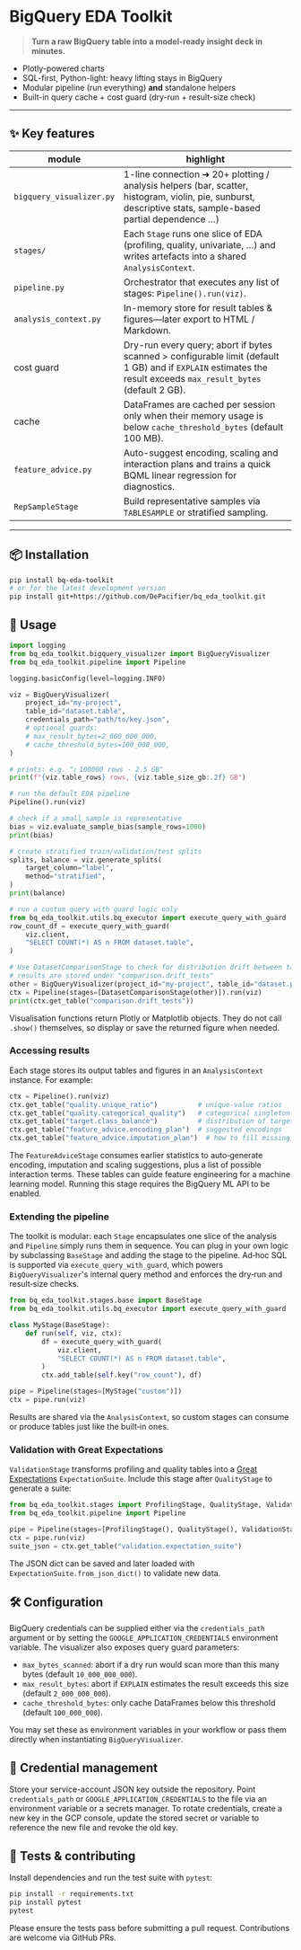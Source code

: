 # BigQuery EDA Toolkit

> **Turn a raw BigQuery table into a model-ready insight deck in minutes.**

* Plotly-powered charts  
* SQL-first, Python-light: heavy lifting stays in BigQuery  
* Modular pipeline (run everything) **and** standalone helpers  
* Built-in query cache + cost guard (dry-run + result-size check)

---

## ✨ Key features

| module | highlight |
|--------|-----------|
| `bigquery_visualizer.py` | 1-line connection ➜ 20+ plotting / analysis helpers (bar, scatter, histogram, violin, pie, sunburst, descriptive stats, sample-based partial dependence …) |
| `stages/` | Each `Stage` runs one slice of EDA (profiling, quality, univariate, …) and writes artefacts into a shared `AnalysisContext`. |
| `pipeline.py` | Orchestrator that executes any list of stages: `Pipeline().run(viz)`. |
| `analysis_context.py` | In-memory store for result tables & figures—later export to HTML / Markdown. |
| cost guard | Dry-run every query; abort if bytes scanned > configurable limit (default 1 GB) and if `EXPLAIN` estimates the result exceeds `max_result_bytes` (default 2 GB). |
| cache | DataFrames are cached per session only when their memory usage is below `cache_threshold_bytes` (default 100 MB). |
| `feature_advice.py` | Auto-suggest encoding, scaling and interaction plans and trains a quick BQML linear regression for diagnostics. |
| `RepSampleStage` | Build representative samples via `TABLESAMPLE` or stratified sampling. |

---

## 📦 Installation

```bash
pip install bq-eda-toolkit
# or for the latest development version
pip install git+https://github.com/DePacifier/bq_eda_toolkit.git
```

## 🚀 Usage

```python
import logging
from bq_eda_toolkit.bigquery_visualizer import BigQueryVisualizer
from bq_eda_toolkit.pipeline import Pipeline

logging.basicConfig(level=logging.INFO)

viz = BigQueryVisualizer(
    project_id="my-project",
    table_id="dataset.table",
    credentials_path="path/to/key.json",
    # optional guards:
    # max_result_bytes=2_000_000_000,
    # cache_threshold_bytes=100_000_000,
)

# prints: e.g. "ℹ️ 100000 rows · 2.5 GB"
print(f"{viz.table_rows} rows, {viz.table_size_gb:.2f} GB")

# run the default EDA pipeline
Pipeline().run(viz)

# check if a small sample is representative
bias = viz.evaluate_sample_bias(sample_rows=1000)
print(bias)

# create stratified train/validation/test splits
splits, balance = viz.generate_splits(
    target_column="label",
    method="stratified",
)
print(balance)

# run a custom query with guard logic only
from bq_eda_toolkit.utils.bq_executor import execute_query_with_guard
row_count_df = execute_query_with_guard(
    viz.client,
    "SELECT COUNT(*) AS n FROM dataset.table",
)

# Use DatasetComparisonStage to check for distribution drift between tables
# results are stored under "comparison.drift_tests"
other = BigQueryVisualizer(project_id="my-project", table_id="dataset.previous")
ctx = Pipeline(stages=[DatasetComparisonStage(other)]).run(viz)
print(ctx.get_table("comparison.drift_tests"))
```

Visualisation functions return Plotly or Matplotlib objects. They do not call
``.show()`` themselves, so display or save the returned figure when needed.

### Accessing results

Each stage stores its output tables and figures in an `AnalysisContext` instance.
For example:

```python
ctx = Pipeline().run(viz)
ctx.get_table("quality.unique_ratio")          # unique-value ratios
ctx.get_table("quality.categorical_quality")   # categorical singleton stats
ctx.get_table("target.class_balance")          # distribution of target classes
ctx.get_table("feature_advice.encoding_plan")  # suggested encodings
ctx.get_table("feature_advice.imputation_plan")  # how to fill missing values
```

The `FeatureAdviceStage` consumes earlier statistics to auto‑generate
encoding, imputation and scaling suggestions, plus a list of possible
interaction terms. These tables can guide feature engineering for a
machine learning model.
Running this stage requires the BigQuery ML API to be enabled.

### Extending the pipeline

The toolkit is modular: each `Stage` encapsulates one slice of the analysis and
`Pipeline` simply runs them in sequence. You can plug in your own logic by
subclassing `BaseStage` and adding the stage to the pipeline. Ad‑hoc SQL is
supported via `execute_query_with_guard`, which powers `BigQueryVisualizer`'s
internal query method and enforces the dry‑run and result‑size checks.

```python
from bq_eda_toolkit.stages.base import BaseStage
from bq_eda_toolkit.utils.bq_executor import execute_query_with_guard

class MyStage(BaseStage):
    def run(self, viz, ctx):
        df = execute_query_with_guard(
            viz.client,
            "SELECT COUNT(*) AS n FROM dataset.table",
        )
        ctx.add_table(self.key("row_count"), df)

pipe = Pipeline(stages=[MyStage("custom")])
ctx = pipe.run(viz)
```

Results are shared via the `AnalysisContext`, so custom stages can consume or
produce tables just like the built‑in ones.

### Validation with Great Expectations

`ValidationStage` transforms profiling and quality tables into a
[Great Expectations](https://greatexpectations.io/) `ExpectationSuite`.
Include this stage after `QualityStage` to generate a suite:

```python
from bq_eda_toolkit.stages import ProfilingStage, QualityStage, ValidationStage
from bq_eda_toolkit.pipeline import Pipeline

pipe = Pipeline(stages=[ProfilingStage(), QualityStage(), ValidationStage()])
ctx = pipe.run(viz)
suite_json = ctx.get_table("validation.expectation_suite")
```

The JSON dict can be saved and later loaded with
`ExpectationSuite.from_json_dict()` to validate new data.

## 🛠️ Configuration

BigQuery credentials can be supplied either via the `credentials_path` argument or by setting the `GOOGLE_APPLICATION_CREDENTIALS` environment variable. The visualizer also exposes query guard parameters:

- `max_bytes_scanned`: abort if a dry run would scan more than this many bytes (default `10_000_000_000`).
- `max_result_bytes`: abort if `EXPLAIN` estimates the result exceeds this size (default `2_000_000_000`).
- `cache_threshold_bytes`: only cache DataFrames below this threshold (default `100_000_000`).

You may set these as environment variables in your workflow or pass them directly when instantiating `BigQueryVisualizer`.

## 🔐 Credential management

Store your service-account JSON key outside the repository. Point `credentials_path` or `GOOGLE_APPLICATION_CREDENTIALS` to the file via an environment variable or a secrets manager. To rotate credentials, create a new key in the GCP console, update the stored secret or variable to reference the new file and revoke the old key.

## 🧪 Tests & contributing

Install dependencies and run the test suite with `pytest`:

```bash
pip install -r requirements.txt
pip install pytest
pytest
```

Please ensure the tests pass before submitting a pull request. Contributions are welcome via GitHub PRs.

